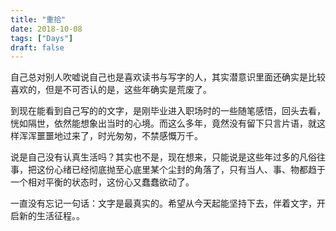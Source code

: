 ```yaml
---
title: "重拾"
date: 2018-10-08
tags: ["Days"]
draft: false
---
```


自己总对别人吹嘘说自己也是喜欢读书与写字的人，其实潜意识里面还确实是比较喜欢的，但是不可否认的是，这些年确实是荒废了。

到现在能看到自己写的的文字，是刚毕业进入职场时的一些随笔感悟，回头去看，恍如隔世，依然能想象出当时的心境。而这么多年，竟然没有留下只言片语，就这样浑浑噩噩地过来了，时光匆匆，不禁感慨万千。

说是自己没有认真生活吗？其实也不是，现在想来，只能说是这些年过多的凡俗往事，把这份心绪已经彻底抛至心底里某个尘封的角落了，只有当人、事、物都趋于一个相对平衡的状态时，这份心又蠢蠢欲动了。

一直没有忘记一句话：文字是最真实的。希望从今天起能坚持下去，伴着文字，开启新的生活征程。。